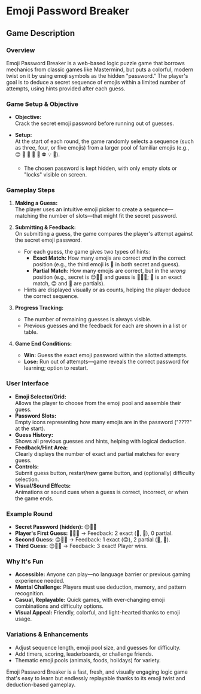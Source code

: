 # Emoji Password Breaker

## Game Description

### Overview
Emoji Password Breaker is a web-based logic puzzle game that borrows mechanics from classic games like Mastermind, but puts a colorful, modern twist on it by using emoji symbols as the hidden "password." The player's goal is to deduce a secret sequence of emojis within a limited number of attempts, using hints provided after each guess.

### Game Setup & Objective

- **Objective:**  
  Crack the secret emoji password before running out of guesses.

- **Setup:**  
  At the start of each round, the game randomly selects a sequence (such as three, four, or five emojis) from a larger pool of familiar emojis (e.g., 😊 🍕 🚗 🦄 🎲 ⚽ 💡 🍎).  
  - The chosen password is kept hidden, with only empty slots or "locks" visible on screen.

### Gameplay Steps

1. **Making a Guess:**  
   The player uses an intuitive emoji picker to create a sequence—matching the number of slots—that might fit the secret password.

2. **Submitting & Feedback:**  
   On submitting a guess, the game compares the player's attempt against the secret emoji password.  
   - For each guess, the game gives two types of hints:
     - **Exact Match:** How many emojis are correct *and* in the correct position (e.g., the third emoji is 🍕 in both secret and guess).
     - **Partial Match:** How many emojis are correct, but in the *wrong* position (e.g., secret is 😊🍕🚗 and guess is 🍕😊🚗; 🚗 is an exact match, 😊 and 🍕 are partials).
   - Hints are displayed visually or as counts, helping the player deduce the correct sequence.

3. **Progress Tracking:**  
   - The number of remaining guesses is always visible.
   - Previous guesses and the feedback for each are shown in a list or table.

4. **Game End Conditions:**
   - **Win:** Guess the exact emoji password within the allotted attempts.
   - **Lose:** Run out of attempts—game reveals the correct password for learning; option to restart.

### User Interface

- **Emoji Selector/Grid:**  
  Allows the player to choose from the emoji pool and assemble their guess.
- **Password Slots:**  
  Empty icons representing how many emojis are in the password ("????" at the start).
- **Guess History:**  
  Shows all previous guesses and hints, helping with logical deduction.
- **Feedback/Hint Area:**  
  Clearly displays the number of exact and partial matches for every guess.
- **Controls:**  
  Submit guess button, restart/new game button, and (optionally) difficulty selection.
- **Visual/Sound Effects:**  
  Animations or sound cues when a guess is correct, incorrect, or when the game ends.

### Example Round

- **Secret Password (hidden):** 😊🍕🚗
- **Player's First Guess:** 🎲🍕🚗 → Feedback: 2 exact (🍕, 🚗), 0 partial.
- **Second Guess:** 😊🚗🍕 → Feedback: 1 exact (😊), 2 partial (🚗, 🍕).
- **Third Guess:** 😊🍕🚗 → Feedback: 3 exact! Player wins.

### Why It's Fun

- **Accessible:** Anyone can play—no language barrier or previous gaming experience needed.
- **Mental Challenge:** Players must use deduction, memory, and pattern recognition.
- **Casual, Replayable:** Quick games, with ever-changing emoji combinations and difficulty options.
- **Visual Appeal:** Friendly, colorful, and light-hearted thanks to emoji usage.

### Variations & Enhancements

- Adjust sequence length, emoji pool size, and guesses for difficulty.
- Add timers, scoring, leaderboards, or challenge friends.
- Thematic emoji pools (animals, foods, holidays) for variety.

Emoji Password Breaker is a fast, fresh, and visually engaging logic game that's easy to learn but endlessly replayable thanks to its emoji twist and deduction-based gameplay.